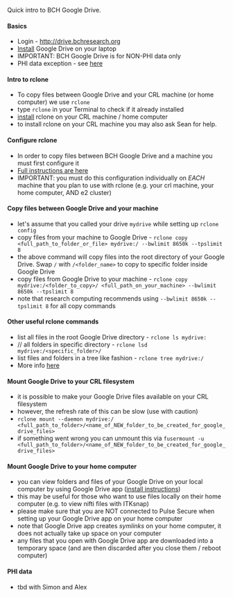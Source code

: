 Quick intro to BCH Google Drive.   

#### Basics
- Login - http://drive.bchresearch.org
- [Install](https://www.google.com/intl/en_ca/drive/download/
) Google Drive on your laptop
- IMPORTANT: BCH Google Drive is for NON-PHI data only 
- PHI data exception - see [here](#PHI-data)

#### Intro to rclone 
- To copy files between Google Drive and your CRL machine (or home computer) we use `rclone` 
- type `rclone` in your Terminal to check if it already installed 
- [install](https://rclone.org/downloads/) rclone on your CRL machine / home computer 
- to install rclone on your CRL machine you may also ask Sean for help. 

#### Configure rclone 
- In order to copy files between BCH Google Drive and a machine you must first configure it 
- [Full instructions are here](http://websvc4.tch.harvard.edu:8090/display/RCK/Google+Drive+to+E2)
- IMPORTANT: you must do this configuration individually on _EACH_ machine that you plan to use with rclone (e.g. your crl machine, your home computer, AND e2 cluster) 


#### Copy files between Google Drive and your machine 
- let's assume that you called your drive `mydrive` while setting up `rclone config` 
- copy files from your machine to Google Drive - `rclone copy <full_path_to_folder_or_file> mydrive:/ --bwlimit 8650k --tpslimit 8` 
- the above command will copy files into the root directory of your Google Drive. Swap `/` with `/<folder_name>` to copy to specific folder inside Google Drive
- copy files from Google Drive to your machine - `rclone copy mydrive:/<folder_to_copy>/ <full_path_on_your_machine> --bwlimit 8650k --tpslimit 8`
- note that research computing recommends using `--bwlimit 8650k --tpslimit 8` for all copy commands 

#### Other useful rclone commands 
- list all files in the root Google Drive directory - `rclone ls mydrive:` 
- // all folders in specific directory - `rclone lsd mydrive:/<specific_folder>/` 
- list files and folders in a tree like fashion - `rclone tree mydrive:/`
- More info [here](https://rclone.org/docs/) 

#### Mount Google Drive to your CRL filesystem 
- it is possible to make your Google Drive files available on your CRL filesystem 
- however, the refresh rate of this can be slow (use with caution)
- `rclone mount --daemon mydrive:/ <full_path_to_folder>/<name_of_NEW_folder_to_be_created_for_google_drive_files>` 
- if something went wrong you can unmount this via `fusermount -u <full_path_to_folder>/<name_of_NEW_folder_to_be_created_for_google_drive_files>`

#### Mount Google Drive to your home computer 
- you can view folders and files of your Google Drive on your local computer by using Google Drive app ([install instructions](https://www.google.com/intl/en_ca/drive/download/))
- this may be useful for those who want to use files locally on their home computer (e.g. to view nifti files with ITKsnap) 
- please make sure that you are NOT connected to Pulse Secure when setting up your Google Drive app on your home computer 
- note that Google Drive app creates _symlinks_ on your home computer, it does not actually take up space on your computer  
- any files that you open with Google Drive app are downloaded into a temporary space (and are then discarded after you close them / reboot computer) 

#### PHI data
- tbd with Simon and Alex
